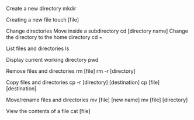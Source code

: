 
Create a new directory
	mkdir

Creating a new file
	touch [file]

Change directories
	Move inside a subdirectory
		cd [directory name]
	Change the directory to the home directory
		cd ~

List files and directories
	ls

Display current working directory
	pwd

Remove files and directories
	rm [file]
	rm -r [directory]

Copy files and directories
	cp -r [directory]  [destination]
	cp [file]  [destination]

Move/rename files and directories
	mv [file]  [new name]
	mv [file]  [directory]

View the contents of a file
	cat [file]

